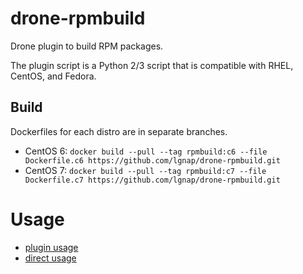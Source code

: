 # drone-rpmbuild

Drone plugin to build RPM packages.

The plugin script is a Python 2/3 script that is compatible with RHEL, CentOS, and Fedora.

## Build

Dockerfiles for each distro are in separate branches.

* CentOS 6: `docker build --pull --tag rpmbuild:c6 --file Dockerfile.c6 https://github.com/lgnap/drone-rpmbuild.git`
* CentOS 7: `docker build --pull --tag rpmbuild:c7 --file Dockerfile.c7 https://github.com/lgnap/drone-rpmbuild.git`

# Usage

- [plugin usage](USAGE.md#plugin-usage)
- [direct usage](USAGE.md#direct-usage)
